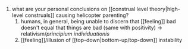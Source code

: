 1. what are your personal conclusions on [[construal level theory|high-level construals]] causing helicopter parenting?
	1. humans, in general, being unable to discern that [[feeling]] bad doesn't equal that things are bad (same with positivity) → relativism/*principium individuationis*
	2. [[feeling]]/illusion of [[top-down|bottom-up/top-down]] instability